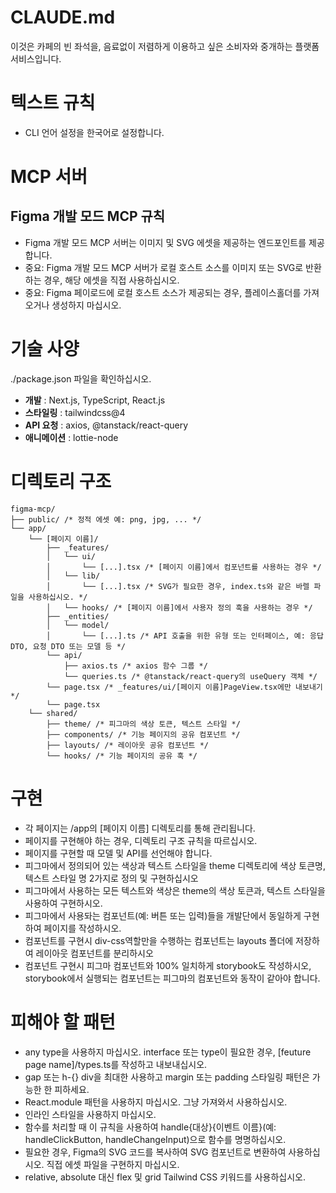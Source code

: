 # CLAUDE.md

이것은 카페의 빈 좌석을, 음료없이 저렴하게 이용하고 싶은 소비자와 중개하는 플랫폼 서비스입니다.

# 텍스트 규칙
- CLI 언어 설정을 한국어로 설정합니다.

# MCP 서버

## Figma 개발 모드 MCP 규칙
- Figma 개발 모드 MCP 서버는 이미지 및 SVG 에셋을 제공하는 엔드포인트를 제공합니다.
- 중요: Figma 개발 모드 MCP 서버가 로컬 호스트 소스를 이미지 또는 SVG로 반환하는 경우, 해당 에셋을 직접 사용하십시오.
- 중요: Figma 페이로드에 로컬 호스트 소스가 제공되는 경우, 플레이스홀더를 가져오거나 생성하지 마십시오.

# 기술 사양

./package.json 파일을 확인하십시오.

- **개발** : Next.js, TypeScript, React.js
- **스타일링** : tailwindcss@4
- **API 요청** : axios, @tanstack/react-query
- **애니메이션** : lottie-node

# 디렉토리 구조

```
figma-mcp/
├── public/ /* 정적 에셋 예: png, jpg, ... */
└── app/
    └── [페이지 이름]/
        ├── _features/
        │   └── ui/
        │       └── [...].tsx /* [페이지 이름]에서 컴포넌트를 사용하는 경우 */
        │   └── lib/
        │       └── [...].tsx /* SVG가 필요한 경우, index.ts와 같은 바렐 파일을 사용하십시오. */
        │   └── hooks/ /* [페이지 이름]에서 사용자 정의 훅을 사용하는 경우 */
        ├── _entities/
        │   └── model/
        │       └── [...].ts /* API 호출을 위한 유형 또는 인터페이스, 예: 응답 DTO, 요청 DTO 또는 모델 등 */
        └── api/
            ├── axios.ts /* axios 함수 그룹 */
            └── queries.ts /* @tanstack/react-query의 useQuery 객체 */
        └── page.tsx /* _features/ui/[페이지 이름]PageView.tsx에만 내보내기 */
        └── page.tsx
    └── shared/
        ├── theme/ /* 피그마의 색상 토큰, 텍스트 스타일 */
        ├── components/ /* 기능 페이지의 공유 컴포넌트 */
        ├── layouts/ /* 레이아웃 공유 컴포넌트 */
        └── hooks/ /* 기능 페이지의 공유 훅 */
```

# 구현

- 각 페이지는 /app의 [페이지 이름] 디렉토리를 통해 관리됩니다.
- 페이지를 구현해야 하는 경우, 디렉토리 구조 규칙을 따르십시오.
- 페이지를 구현할 때 모델 및 API를 선언해야 합니다.
- 피그마에서 정의되어 있는 색상과 텍스트 스타일을 theme 디렉토리에 색상 토큰명, 텍스트 스타일 명 2가지로 정의 및 구현하십시오
- 피그마에서 사용하는 모든 텍스트와 색상은 theme의 색상 토큰과, 텍스트 스타일을 사용하여 구현하시오.
- 피그마에서 사용돠는 컴포넌트(예: 버튼 또는 입력)들을 개발단에서 동일하게 구현하여 페이지를 작성하시오.
- 컴포넌트를 구현시 div-css역할만을 수행하는 컴포넌트는 layouts 폴더에 저장하여 레이아웃 컴포넌트를 분리하시오
- 컴포넌트 구현시 피그마 컴포넌트와 100% 일치하게 storybook도 작성하시오, storybook에서 실행되는 컴포넌트는 피그마의 컴포넌트와 동작이 같아야 합니다.


# 피해야 할 패턴

- any type을 사용하지 마십시오. interface 또는 type이 필요한 경우, [feuture page name]/types.ts를 작성하고 내보내십시오.
- gap 또는 h-{} div을 최대한 사용하고 margin 또는 padding 스타일링 패턴은 가능한 한 피하세요.
- React.module 패턴을 사용하지 마십시오. 그냥 가져와서 사용하십시오.
- 인라인 스타일을 사용하지 마십시오. 
- 함수를 처리할 때 이 규칙을 사용하여 handle{대상}{이벤트 이름}(예: handleClickButton, handleChangeInput)으로 함수를 명명하십시오.
- 필요한 경우, Figma의 SVG 코드를 복사하여 SVG 컴포넌트로 변환하여 사용하십시오. 직접 에셋 파일을 구현하지 마십시오.
- relative, absolute 대신 flex 및 grid Tailwind CSS 키워드를 사용하십시오.